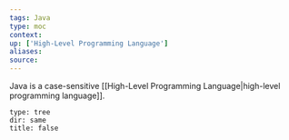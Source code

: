 ```yaml
---
tags: Java
type: moc
context:
up: ['High-Level Programming Language']
aliases:
source:
---
```


Java is a case-sensitive [[High-Level Programming Language|high-level programming language]].

```breadcrumbs
type: tree
dir: same
title: false
```
